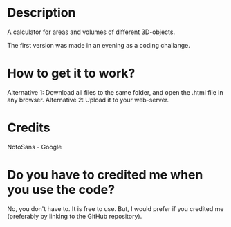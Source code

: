 # Description
A calculator for areas and volumes of different 3D-objects.

The first version was made in an evening as a coding challange.

# How to get it to work?
Alternative 1: Download all files to the same folder, and open the .html file in any browser.
Alternative 2: Upload it to your web-server.

# Credits
NotoSans - Google
 
# Do you have to credited me when you use the code?
No, you don't have to. It is free to use.
But, I would prefer if you credited me (preferably by linking to the GitHub repository).
